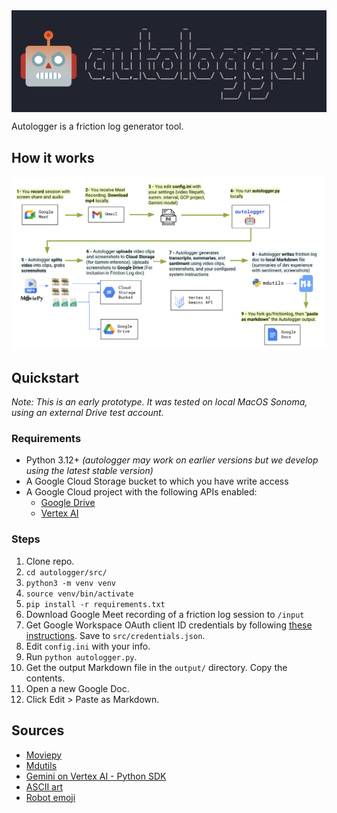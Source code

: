 <img src="images/logo.png" width="700" align="center">
<br/>

Autologger is a friction log generator tool.

## How it works

![Workflow](images/workflow.png)

## Quickstart

_Note: This is an early prototype. It was tested on local MacOS Sonoma, using an external Drive test account._

### Requirements

* Python 3.12+ _(autologger may work on earlier versions but we develop using the latest stable version)_
* A Google Cloud Storage bucket to which you have write access
* A Google Cloud project with the following APIs enabled:
  * [Google Drive](https://console.developers.google.com/apis/api/drive.googleapis.com/)
  * [Vertex AI](https://console.cloud.google.com/apis/library/aiplatform.googleapis.com/)

### Steps

1. Clone repo.
2. `cd autologger/src/`
3. `python3 -m venv venv`
4. `source venv/bin/activate`
5. `pip install -r requirements.txt`
6. Download Google Meet recording of a friction log session to `/input`
7. Get Google Workspace OAuth client ID credentials by following [these instructions](https://developers.google.com/workspace/guides/create-credentials#oauth-client-id). Save to `src/credentials.json`.
8. Edit `config.ini` with your info.
9. Run `python autologger.py`.
10. Get the output Markdown file in the `output/` directory. Copy the contents.
11. Open a new Google Doc.
12. Click Edit > Paste as Markdown.

## Sources

- [Moviepy](https://pypi.org/project/moviepy/)
- [Mdutils](https://pypi.org/project/mdutils/)
- [Gemini on Vertex AI - Python SDK](https://cloud.google.com/vertex-ai/generative-ai/docs/start/quickstarts/quickstart-multimodal)
- [ASCII art](https://patorjk.com/software/taag/#p=display&h=2&v=2&f=Modular&t=autologger)
- [Robot emoji](https://emoji.supply/kitchen/?%F0%9F%98%A1+%F0%9F%A4%96=8ww1kx)
